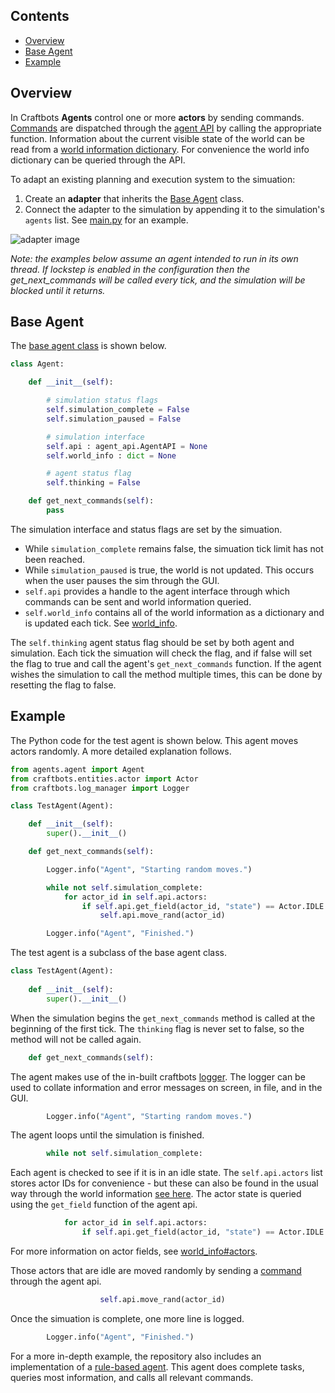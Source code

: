 ## Contents

- [Overview](#Overview)
- [Base Agent](#Base-Agent)
- [Example](#Example)

## Overview

In Craftbots **Agents** control one or more **actors** by sending commands. [Commands](commands) are dispatched through the [agent API](../blob/main/api/agent_api.py) by calling the appropriate function. Information about the current visible state of the world can be read from a [world information dictionary](world_info). For convenience the world info dictionary can be queried through the API.

To adapt an existing planning and execution system to the simuation:
1. Create an **adapter** that inherits the [Base Agent](#base-agent) class.
2. Connect the adapter to the simulation by appending it to the simulation's `agents` list. See [main.py](../blob/main/main.py#L11) for an example. 

![adapter image](https://raw.githubusercontent.com/strathclyde-artificial-intelligence/craft-bots/gh-pages/craftbots_adapter.png)

*Note: the examples below assume an agent intended to run in its own thread. If lockstep is enabled in the configuration then the get_next_commands will be called every tick, and the simulation will be blocked until it returns.*

## Base Agent

The [base agent class](../blob/main/agents/agent.py) is shown below.
```python
class Agent:

    def __init__(self):

        # simulation status flags
        self.simulation_complete = False
        self.simulation_paused = False

        # simulation interface
        self.api : agent_api.AgentAPI = None
        self.world_info : dict = None

        # agent status flag
        self.thinking = False            

    def get_next_commands(self):
        pass
```
The simulation interface and status flags are set by the simuation.
- While `simulation_complete` remains false, the simuation tick limit has not been reached.
- While `simulation_paused` is true, the world is not updated. This occurs when the user pauses the sim through the GUI.
- `self.api` provides a handle to the agent interface through which commands can be sent and world information queried.
- `self.world_info` contains all of the world information as a dictionary and is updated each tick. See [world_info](world_info).

The `self.thinking` agent status flag should be set by both agent and simulation. Each tick the simuation will check the flag, and if false will set the flag to true and call the agent's `get_next_commands` function. If the agent wishes the simulation to call the method multiple times, this can be done by resetting the flag to false.

## Example

The Python code for the test agent is shown below. This agent moves actors randomly. A more detailed explanation follows.
```python
from agents.agent import Agent
from craftbots.entities.actor import Actor
from craftbots.log_manager import Logger

class TestAgent(Agent):

    def __init__(self):
        super().__init__()            

    def get_next_commands(self):

        Logger.info("Agent", "Starting random moves.")

        while not self.simulation_complete:
            for actor_id in self.api.actors:
                if self.api.get_field(actor_id, "state") == Actor.IDLE:
                    self.api.move_rand(actor_id)

        Logger.info("Agent", "Finished.")
```

The test agent is a subclass of the base agent class.
```python
class TestAgent(Agent):
    
    def __init__(self):
        super().__init__()  
```

When the simulation begins the `get_next_commands` method is called at the beginning of the first tick. The `thinking` flag is never set to false, so the method will not be called again.
```python
    def get_next_commands(self):
```

The agent makes use of the in-built craftbots [logger](../blob/main/craftbots/log_manager.py). The logger can be used to collate information and error messages on screen, in file, and in the GUI.
```python
        Logger.info("Agent", "Starting random moves.")
```

The agent loops until the simulation is finished. 
```python
        while not self.simulation_complete:
```

Each agent is checked to see if it is in an idle state. The `self.api.actors` list stores actor IDs for convenience - but these can also be found in the usual way through the world information [see here](world_info#actors). The actor state is queried using the `get_field` function of the agent api.
```python
            for actor_id in self.api.actors:
                if self.api.get_field(actor_id, "state") == Actor.IDLE:
```
For more information on actor fields, see [world_info#actors](world_info#actors).

Those actors that are idle are moved randomly by sending a [command](commands) through the agent api.
```python
                    self.api.move_rand(actor_id)
```

Once the simuation is complete, one more line is logged.
```python
        Logger.info("Agent", "Finished.")
```

For a more in-depth example, the repository also includes an implementation of a [rule-based agent](../blob/main/agents/rule_based_agent.py). This agent does complete tasks, queries most information, and calls all relevant commands.